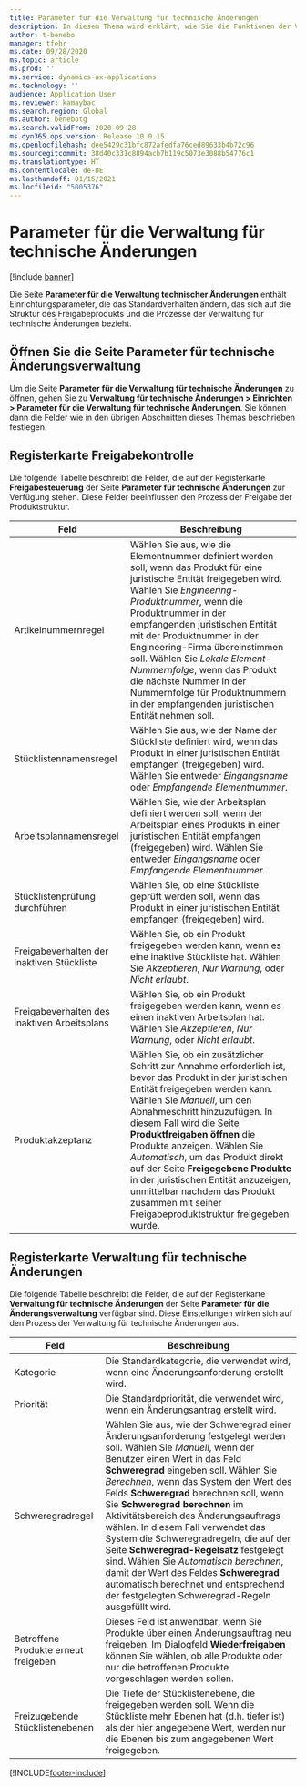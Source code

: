 ```yaml
---
title: Parameter für die Verwaltung für technische Änderungen
description: In diesem Thema wird erklärt, wie Sie die Funktionen der Verwaltung für technische Änderungen für Microsoft Dynamics 365 Supply Chain Management konfigurieren.
author: t-benebo
manager: tfehr
ms.date: 09/28/2020
ms.topic: article
ms.prod: ''
ms.service: dynamics-ax-applications
ms.technology: ''
audience: Application User
ms.reviewer: kamaybac
ms.search.region: Global
ms.author: benebotg
ms.search.validFrom: 2020-09-28
ms.dyn365.ops.version: Release 10.0.15
ms.openlocfilehash: dee5429c31bfc872afedfa76ced89633b4b72c96
ms.sourcegitcommit: 38d40c331c8894acb7b119c5073e3088b54776c1
ms.translationtype: HT
ms.contentlocale: de-DE
ms.lasthandoff: 01/15/2021
ms.locfileid: "5005376"
---
```

# <a name="engineering-change-management-parameters"></a>Parameter für die Verwaltung für technische Änderungen

[!include [banner](../includes/banner.md)]

Die Seite **Parameter für die Verwaltung technischer Änderungen** enthält Einrichtungsparameter, die das Standardverhalten ändern, das sich auf die Struktur des Freigabeprodukts und die Prozesse der Verwaltung für technische Änderungen bezieht.

## <a name="open-the-engineering-change-management-parameters-page"></a>Öffnen Sie die Seite Parameter für technische Änderungsverwaltung

Um die Seite **Parameter für die Verwaltung für technische Änderungen** zu öffnen, gehen Sie zu **Verwaltung für technische Änderungen \> Einrichten \> Parameter für die Verwaltung für technische Änderungen**. Sie können dann die Felder wie in den übrigen Abschnitten dieses Themas beschrieben festlegen.

## <a name="release-control-tab"></a>Registerkarte Freigabekontrolle

Die folgende Tabelle beschreibt die Felder, die auf der Registerkarte **Freigabesteuerung** der Seite **Parameter für technische Änderungen** zur Verfügung stehen. Diese Felder beeinflussen den Prozess der Freigabe der Produktstruktur.

| Feld | Beschreibung |
|---|---|
| Artikelnummernregel | Wählen Sie aus, wie die Elementnummer definiert werden soll, wenn das Produkt für eine juristische Entität freigegeben wird. Wählen Sie *Engineering-Produktnummer*, wenn die Produktnummer in der empfangenden juristischen Entität mit der Produktnummer in der Engineering-Firma übereinstimmen soll. Wählen Sie *Lokale Element-Nummernfolge*, wenn das Produkt die nächste Nummer in der Nummernfolge für Produktnummern in der empfangenden juristischen Entität nehmen soll. |
| Stücklistennamensregel | Wählen Sie aus, wie der Name der Stückliste definiert wird, wenn das Produkt in einer juristischen Entität empfangen (freigegeben) wird. Wählen Sie entweder *Eingangsname* oder *Empfangende Elementnummer*. |
| Arbeitsplannamensregel | Wählen Sie, wie der Arbeitsplan definiert werden soll, wenn der Arbeitsplan eines Produkts in einer juristischen Entität empfangen (freigegeben) wird. Wählen Sie entweder *Eingangsname* oder *Empfangende Elementnummer*. |
| Stücklistenprüfung durchführen | Wählen Sie, ob eine Stückliste geprüft werden soll, wenn das Produkt in einer juristischen Entität empfangen (freigegeben) wird. |
| Freigabeverhalten der inaktiven Stückliste | Wählen Sie, ob ein Produkt freigegeben werden kann, wenn es eine inaktive Stückliste hat. Wählen Sie *Akzeptieren*, *Nur Warnung*, oder *Nicht erlaubt*. |
| Freigabeverhalten des inaktiven Arbeitsplans | Wählen Sie, ob ein Produkt freigegeben werden kann, wenn es einen inaktiven Arbeitsplan hat. Wählen Sie *Akzeptieren*, *Nur Warnung*, oder *Nicht erlaubt*.|
| Produktakzeptanz | Wählen Sie, ob ein zusätzlicher Schritt zur Annahme erforderlich ist, bevor das Produkt in der juristischen Entität freigegeben werden kann. Wählen Sie *Manuell*, um den Abnahmeschritt hinzuzufügen. In diesem Fall wird die Seite **Produktfreigaben öffnen** die Produkte anzeigen. Wählen Sie *Automatisch*, um das Produkt direkt auf der Seite **Freigegebene Produkte** in der juristischen Entität anzuzeigen, unmittelbar nachdem das Produkt zusammen mit seiner Freigabeproduktstruktur freigegeben wurde. |

## <a name="engineering-change-management-tab"></a>Registerkarte Verwaltung für technische Änderungen

Die folgende Tabelle beschreibt die Felder, die auf der Registerkarte **Verwaltung für technische Änderungen** der Seite **Parameter für die Änderungsverwaltung** verfügbar sind. Diese Einstellungen wirken sich auf den Prozess der Verwaltung für technische Änderungen aus.

| Feld | Beschreibung |
|---|---|
| Kategorie | Die Standardkategorie, die verwendet wird, wenn eine Änderungsanforderung erstellt wird. |
| Priorität | Die Standardpriorität, die verwendet wird, wenn ein Änderungsantrag erstellt wird. |
| Schweregradregel | Wählen Sie aus, wie der Schweregrad einer Änderungsanforderung festgelegt werden soll. Wählen Sie *Manuell*, wenn der Benutzer einen Wert in das Feld **Schweregrad** eingeben soll. Wählen Sie *Berechnen*, wenn das System den Wert des Felds **Schweregrad** berechnen soll, wenn Sie **Schweregrad berechnen** im Aktivitätsbereich des Änderungsauftrags wählen. In diesem Fall verwendet das System die Schweregradregeln, die auf der Seite **Schweregrad-Regelsatz** festgelegt sind. Wählen Sie *Automatisch berechnen*, damit der Wert des Feldes **Schweregrad** automatisch berechnet und entsprechend der festgelegten Schweregrad-Regeln ausgefüllt wird. |
| Betroffene Produkte erneut freigeben | Dieses Feld ist anwendbar, wenn Sie Produkte über einen Änderungsauftrag neu freigeben. Im Dialogfeld **Wiederfreigaben** können Sie wählen, ob alle Produkte oder nur die betroffenen Produkte vorgeschlagen werden sollen. |
| Freizugebende Stücklistenebenen | Die Tiefe der Stücklistenebene, die freigegeben werden soll. Wenn die Stückliste mehr Ebenen hat (d.h. tiefer ist) als der hier angegebene Wert, werden nur die Ebenen bis zum angegebenen Wert freigegeben. |


[!INCLUDE[footer-include](../../includes/footer-banner.md)]